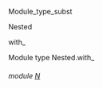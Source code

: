 Module_type_subst

Nested

with_

Module type Nested.with_

<a id="module-N"></a>

###### module [N](Module_type_subst.Nested.module-type-with_.N.md)